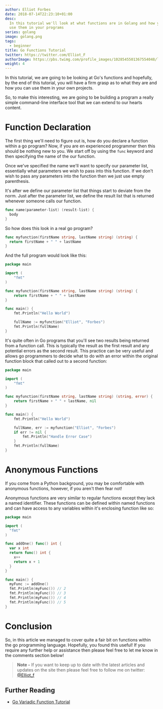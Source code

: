 ```yaml
---
author: Elliot Forbes
date: 2018-07-14T22:23:10+01:00
desc:
  In this tutorial we'll look at what functions are in Golang and how you can
  use them in your programs
series: golang
image: golang.png
tags:
  - beginner
title: Go Functions Tutorial
twitter: https://twitter.com/Elliot_F
authorImage: https://pbs.twimg.com/profile_images/1028545501367554048/lzr43cQv_400x400.jpg
weight: 4
---
```


In this tutorial, we are going to be looking at Go's functions and hopefully, by
the end of this tutorial, you will have a firm grasp as to what they are and how
you can use them in your own projects.

So, to make this interesting, we are going to be building a program a really
simple command-line interface tool that we can extend to our hearts content.

# Function Declaration

The first thing we'll need to figure out is, how do you declare a function
within a go program? Now, if you are en experienced programmer then this should
be nothing new to you. We start off by using the `func` keyword and then
specifying the name of the our function.

Once we've specified the name we'll want to specify our parameter list,
essentially what parameters we wish to pass into this function. If we don't wish
to pass any parameters into the function then we just use empty parenthesis.

It's after we define our parameter list that things start to deviate from the
norm. Just after the parameter list, we define the result list that is returned
whenever someone calls our function.

```go
func name(parameter-list) (result-list) {
  body
}
```

So how does this look in a real go program?

```go
func myfunction(firstName string, lastName string) (string) {
  return firstName + " " + lastName
}
```

And the full program would look like this:

```go
package main

import (
	"fmt"
)

func myfunction(firstName string, lastName string) (string) {
	return firstName + " " + lastName
}

func main() {
	fmt.Println("Hello World")

	fullName := myfunction("Elliot", "Forbes")
	fmt.Println(fullName)
}
```

It's quite often in Go programs that you'll see two results being returned from
a function call. This is typically the result as the first result and any
potential errors as the second result. This practice can be very useful and
allows go programmers to decide what to do with an error within the original
function block that called out to a second function:

```go
package main

import (
	"fmt"
)

func myfunction(firstName string, lastName string) (string, error) {
	return firstName + " " + lastName, nil
}

func main() {
	fmt.Println("Hello World")

	fullName, err := myfunction("Elliot", "Forbes")
	if err != nil {
		fmt.Println("Handle Error Case")
	}
	fmt.Println(fullName)
}
```

# Anonymous Functions

If you come from a Python background, you may be comfortable with anonymous
functions, however, if you aren't then fear not!

Anonymous functions are very similar to regular functions except they lack a
named identifier. These functions can be defined within named functions and can
have access to any variables within it's enclosing function like so:

```go
package main

import (
  "fmt"
)

func addOne() func() int {
  var x int
  return func() int {
    x++
    return x + 1
  }
}

func main() {
  myFunc := addOne()
  fmt.Println(myFunc()) // 2
  fmt.Println(myFunc()) // 3
  fmt.Println(myFunc()) // 4
  fmt.Println(myFunc()) // 5
}
```

# Conclusion

So, in this article we managed to cover quite a fair bit on functions within the
go programming language. Hopefully, you found this useful! If you require any
further help or assistance then please feel free to let me know in the comments
section below!

> **Note -** If you want to keep up to date with the latest articles and updates
> on the site then please feel free to follow me on twitter:
> [@Elliot_f](https://twitter.com/elliot_f)

## Further Reading

- [Go Variadic Function Tutorial](/golang/go-variadic-function-tutorial/)
